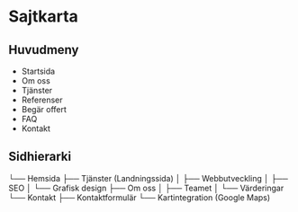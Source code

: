 # Sajtkarta

## Huvudmeny
- Startsida
- Om oss
- Tjänster 
- Referenser
- Begär offert
- FAQ
- Kontakt

## Sidhierarki
└── Hemsida
    ├── Tjänster (Landningssida)
    │   ├── Webbutveckling
    │   ├── SEO
    │   └── Grafisk design
    ├── Om oss
    │   ├── Teamet
    │   └── Värderingar
    └── Kontakt
        ├── Kontaktformulär
        └── Kartintegration (Google Maps)
